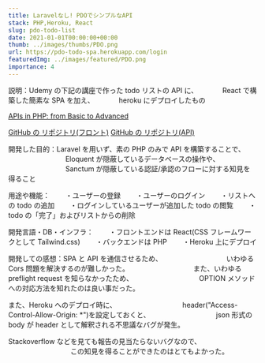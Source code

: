 ```yaml
---
title: Laravelなし! PDOでシンプルなAPI
stack: PHP,Heroku, React
slug: pdo-todo-list
date: 2021-01-01T00:00:00+00:00
thumb: ../images/thumbs/PDO.png
url: https://pdo-todo-spa.herokuapp.com/login
featuredImg: ../images/featured/PDO.png
importance: 4
---
```


説明：Udemy の下記の講座で作った todo リストの API に、
　　　 React で構築した簡素な SPA を加え、
　　　 heroku にデプロイしたもの

[APIs in PHP: from Basic to Advanced](https://www.udemy.com/course/php-apis/)

[GitHub の リポジトリ(フロント)](https://github.com/SkipEveryLunch/pdo-todolist-front)
[GitHub の リポジトリ(API)](https://github.com/SkipEveryLunch/php-todo-api)

開発した目的：Laravel を用いず、素の PHP のみで API を構築することで、
　　　　　　　　 Eloquent が隠蔽しているデータベースの操作や、
　　　　　　　　 Sanctum が隠蔽している認証/承認のフローに対する知見を得ること

用途や機能：
　　・ユーザーの登録
　　・ユーザーのログイン
　　・リストへの todo の追加
　　・ログインしているユーザーが追加した todo の閲覧
　　・todo の「完了」およびリストからの削除

開発言語・DB・インフラ：
　　・フロントエンドは React(CSS フレームワークとして Tailwind.css)
　　・バックエンドは PHP
　　・Heroku 上にデプロイ

開発しての感想：SPA と API を通信させるため、
　　　　　　　　　いわゆる Cors 問題を解決するのが難しかった。
　　　　　　　　　また、いわゆる preflight request を知らなかったため、
　　　　　　　　　 OPTION メソッドへの対応方法を知れたのは良い事だった。

また、Heroku へのデプロイ時に、
　　　　　　　　　 header("Access-Control-Allow-Origin: \*")を設定しておくと、
　　　　　　　　　 json 形式の body が header として解釈される不思議なバグが発生。

Stackoverflow などを見ても報告の見当たらないバグなので、
　　　　　　　　　この知見を得ることができたのはとてもよかった。
